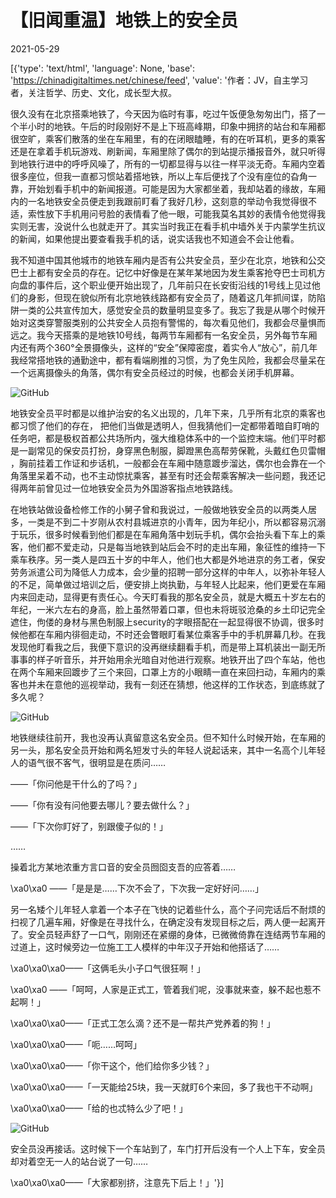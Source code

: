 # 【旧闻重温】地铁上的安全员

2021-05-29

[{'type': 'text/html', 'language': None, 'base': 'https://chinadigitaltimes.net/chinese/feed', 'value': '作者：JV，自主学习者，关注哲学、历史、文化，成长型大叔。

很久没有在北京搭乘地铁了，今天因为临时有事，吃过午饭便急匆匆出门，搭了一个半小时的地铁。午后的时段刚好不是上下班高峰期，印象中拥挤的站台和车厢都很空旷，乘客们散落的坐在车厢里，有的在闭眼瞌睡，有的在听耳机，更多的乘客还是在拿着手机玩游戏、刷新闻，车厢里除了偶尔的到站提示播报音外，就只听得到地铁行进中的呼呼风噪了，所有的一切都显得与以往一样平淡无奇。车厢内空着很多座位，但我一直都习惯站着搭地铁，所以上车后便找了个没有座位的旮角一靠，开始划看手机中的新闻报道。可能是因为大家都坐着，我却站着的缘故，车厢内的一名地铁安全员便走到我跟前盯看了我好几秒，这刻意的举动令我觉得很不适，索性放下手机用问号脸的表情看了他一眼，可能我莫名其妙的表情令他觉得我实则无害，没说什么也就走开了。其实当时我正在看手机中墙外关于内蒙学生抗议的新闻，如果他提出要查看我手机的话，说实话我也不知道会不会让他看。

我不知道中国其他城市的地铁车厢内是否有公共安全员，至少在北京，地铁和公交巴士上都有安全员的存在。记忆中好像是在某年某地因为发生乘客抢夺巴士司机方向盘的事件后，这个职业便开始出现了，几年前只在长安街沿线的1号线上见过他们的身影，但现在貌似所有北京地铁线路都有安全员了，随着这几年抓间谍，防陷阱一类的公共宣传加大，感觉安全员的数量明显变多了。我忘了我是从哪个时候开始对这类穿警服类别的公共安全人员抱有警惕的，每次看见他们，我都会尽量惧而远之。我今天搭乘的是地铁10号线，每两节车厢都有一名安全员，另外每节车厢内还有两个360°全景摄像头，这样的“安全”保障密度，着实令人“放心”，前几年我经常搭地铁的通勤途中，都有看端刷推的习惯，为了免生风险，我都会尽量呆在一个远离摄像头的角落，偶尔有安全员经过的时候，也都会关闭手机屏幕。

![GitHub](https://chinadigitaltimes.net/chinese/files/2021/05/post-666519-60b23dc749ea2.png)

地铁安全员平时都是以维护治安的名义出现的，几年下来，几乎所有北京的乘客也都习惯了他们的存在， 把他们当做是透明人，但我猜他们一定都带着暗自盯哨的任务吧，都是极权首都公共场所内，强大维稳体系中的一个监控末端。他们平时都是一副常见的保安员打扮，身穿黑色制服，脚蹬黑色高帮劳保靴，头戴红色贝雷帽 ，胸前挂着工作证和步话机，一般都会在车厢中随意踱步溜达，偶尔也会靠在一个角落里呆着不动，也不主动惊扰乘客，甚至有时还会帮乘客解决一些问题，我还记得两年前曾见过一位地铁安全员为外国游客指点地铁路线。

在地铁站做设备检修工作的小舅子曾和我说过，一般做地铁安全员的以两类人居多，一类是不到二十岁刚从农村县城进京的小青年，因为年纪小，所以都容易沉溺于玩乐，很多时候看到他们都是在车厢角落中划玩手机，偶尔会抬头看下车上的乘客，他们都不爱走动，只是每当地铁到站后会不时的走出车厢，象征性的维持一下乘车秩序。另一类人是四五十岁的中年人，他们也大都是外地进京的务工者，保安劳务派遣公司为降低人力成本，会少量的招聘一部分这样的中年人，以弥补年轻人的不足，简单做过培训之后，便安排上岗执勤，与年轻人比起来，他们更爱在车厢内来回走动，显得更有责任心。今天盯看我的那名安全员，就是大概五十岁左右的年纪，一米六左右的身高，脸上虽然带着口罩，但也未将斑驳沧桑的乡土印记完全遮住，佝偻的身材与黑色制服上security的字眼搭配在一起显得很不协调，很多时候他都在车厢内徘徊走动，不时还会瞥眼盯看某位乘客手中的手机屏幕几秒。在我发现他盯看我之后，我便下意识的没再继续翻看手机，而是带上耳机装出一副无所事事的样子听音乐，并开始用余光暗自对他进行观察。地铁开出了四个车站，他也在两个车厢来回踱步了三个来回，口罩上方的小眼睛一直在来回扫动，车厢内的乘客也并未在意他的巡视举动，我有一刻还在猜想，他这样的工作状态，到底练就了多久呢？

![GitHub](https://chinadigitaltimes.net/chinese/files/2021/05/post-666519-60b23dc89ceaa.)

地铁继续往前开，我也没再认真留意这名安全员。但不知什么时候开始，在车厢的另一头，那名安全员开始和两名短发寸头的年轻人说起话来，其中一名高个儿年轻人的语气很不客气，很明显是在质问……

——「你问他是干什么的了吗？」

——「你有没有问他要去哪儿？要去做什么？」

——「下次你盯好了，别跟傻子似的！」

……

操着北方某地浓重方言口音的安全员囫囵支吾的应答着……

\xa0\xa0 ——「是是是……下次不会了，下次我一定好好问……」

另一名矮个儿年轻人拿着一个本子在飞快的记着些什么，高个子问完话后不耐烦的扫视了几遍车厢，好像是在寻找什么，在确定没有发现目标之后，两人便一起离开了。安全员轻声舒了一口气，刚刚还在紧绷的身体，已微微倚靠在连结两节车厢的过道上，这时候旁边一位施工工人模样的中年汉子开始和他搭话了……

\xa0\xa0\xa0——「这俩毛头小子口气很狂啊！」

\xa0\xa0 ——「呵呵，人家是正式工，管着我们呢，没事就来查，躲不起也惹不起啊！」

\xa0\xa0\xa0——「正式工怎么滴？还不是一帮共产党养着的狗！」

\xa0\xa0\xa0——「呃……呵呵」

\xa0\xa0\xa0——「你干这个，他们给你多少钱？」

\xa0\xa0\xa0——「一天能给25块，我一天就盯6个来回，多了我也干不动啊」

\xa0\xa0\xa0——「给的也忒特么少了吧！」

![GitHub](https://chinadigitaltimes.net/chinese/files/2021/05/post-666519-60b23dca01adf.)

安全员没再接话。这时候下一个车站到了，车门打开后没有一个人上下车，安全员却对着空无一人的站台说了一句……

\xa0\xa0\xa0——「大家都别挤，注意先下后上！」'}]